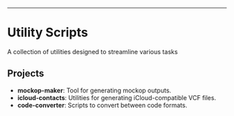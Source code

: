 
---

# Utility Scripts

A collection of utilities designed to streamline various tasks

## Projects

- **mockop-maker**: Tool for generating mockop outputs.
- **icloud-contacts**: Utilities for generating iCloud-compatible VCF files.
- **code-converter**: Scripts to convert between code formats.